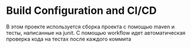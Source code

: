 # Build Configuration and CI/CD

В этом проекте используется сборка проекта с помощью maven и тесты, написанные на junit. С помощью workflow идет автоматическая проверка кода на тестах после каждого коммита
